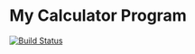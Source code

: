 # My Calculator Program
[![Build Status](https://app.travis-ci.com/github/NikitaGaikwad01/calculator_example/branches)](https://app.travis-ci.com/github/NikitaGaikwad01/calculator_example)

